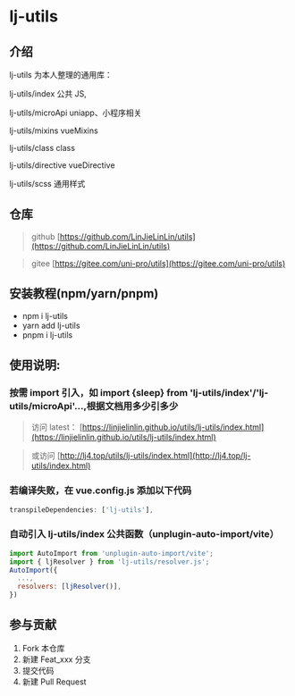 # lj-utils

## 介绍

lj-utils 为本人整理的通用库：

lj-utils/index 公共 JS,

lj-utils/microApi uniapp、小程序相关

lj-utils/mixins vueMixins

lj-utils/class class

lj-utils/directive vueDirective

lj-utils/scss 通用样式

## 仓库

> github [https://github.com/LinJieLinLin/utils](https://github.com/LinJieLinLin/utils)

> gitee [https://gitee.com/uni-pro/utils](https://gitee.com/uni-pro/utils)

## 安装教程(npm/yarn/pnpm)

- npm i lj-utils
- yarn add lj-utils
- pnpm i lj-utils

## 使用说明:

### 按需 import 引入，如 import {sleep} from 'lj-utils/index'/'lj-utils/microApi'...,根据文档用多少引多少

> 访问 latest： [https://linjielinlin.github.io/utils/lj-utils/index.html](https://linjielinlin.github.io/utils/lj-utils/index.html)

> 或访问 [http://lj4.top/utils/lj-utils/index.html](http://lj4.top/lj-utils/index.html)

### 若编译失败，在 vue.config.js 添加以下代码

```js
transpileDependencies: ['lj-utils'],
```

### 自动引入 lj-utils/index 公共函数（unplugin-auto-import/vite）

```js
import AutoImport from 'unplugin-auto-import/vite';
import { ljResolver } from 'lj-utils/resolver.js';
AutoImport({
  ...,
  resolvers: [ljResolver()],
})
```

## 参与贡献

1. Fork 本仓库
2. 新建 Feat_xxx 分支
3. 提交代码
4. 新建 Pull Request
